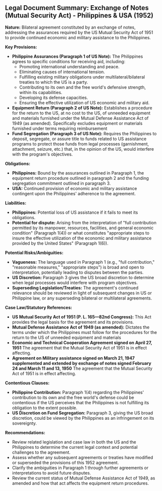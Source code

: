 ## Legal Document Summary: Exchange of Notes (Mutual Security Act) - Philippines & USA (1952)

**Nature:** Bilateral agreement constituted by an exchange of notes, addressing the assurances required by the US Mutual Security Act of 1951 to provide continued economic and military assistance to the Philippines.

**Key Provisions:**

*   **Philippine Assurances (Paragraph 1 of US Note):** The Philippines agrees to specific conditions for receiving aid, including:
    *   Promoting international understanding and peace.
    *   Eliminating causes of international tension.
    *   Fulfilling existing military obligations under multilateral/bilateral treaties to which the US is a party.
    *   Contributing to its own and the free world's defensive strength, within its capabilities.
    *   Developing its defense capacities.
    *   Ensuring the effective utilization of US economic and military aid.
*   **Equipment Return (Paragraph 2 of US Note):** Establishes a procedure for the return to the US, at no cost to the US, of unneeded equipment and materials furnished under the Mutual Defense Assistance Act of 1949 (as amended). Specifically excludes equipment or materials furnished under terms requiring reimbursement
*   **Fund Segregation (Paragraph 3 of US Note):** Requires the Philippines to deposit, segregate, or assure title to funds related to US assistance programs to protect those funds from legal processes (garnishment, attachment, seizure, etc.) that, in the opinion of the US, would interfere with the program's objectives.

**Obligations:**

*   **Philippines:** Bound by the assurances outlined in Paragraph 1, the equipment return procedure outlined in paragraph 2 and the funding segregation commitment outlined in paragraph 3.
*   **USA:** Continued provision of economic and military assistance contingent upon the Philippines' adherence to the agreement.

**Liabilities:**

*   **Philippines:** Potential loss of US assistance if it fails to meet its obligations.
*   **Potential for dispute:** Arising from the interpretation of "full contribution permitted by its manpower, resources, facilities, and general economic condition" (Paragraph 1(4)) or what constitutes "appropriate steps to insure the effective utilization of the economic and military assistance provided by the United States" (Paragraph 1(6)).

**Potential Risks/Ambiguities:**

*   **Vagueness:** The language used in Paragraph 1 (e.g., "full contribution," "reasonable measures," "appropriate steps") is broad and open to interpretation, potentially leading to disputes between the parties.
*   **US Discretion:** Paragraph 3 gives the US broad discretion to determine when legal processes would interfere with program objectives.
*   **Superseding Legislation/Treaties:** The agreement's continued relevance should be reviewed in light of subsequent changes in US or Philippine law, or any superseding bilateral or multilateral agreements.

**Case Law/Statutory References:**

*   **US Mutual Security Act of 1951 (P. L. 165—82nd Congress):** This Act provides the legal basis for the agreement and its provisions.
*   **Mutual Defense Assistance Act of 1949 (as amended):** Dictates the terms under which the Philippines must follow for the procedures for the return to the US of unneeded equipment and materials
*   **Economic and Technical Cooperation Agreement signed on April 27, 1951** The agreement that the Mutual Security Act of 1951 is in effect affecting.
*   **Agreement on Military assistance signed on March 21, 1947 supplemented and extended by exchange of notes signed February 24 and March 11 and 13, 1950** The agreement that the Mutual Security Act of 1951 is in effect affecting.

**Contentious Clauses:**

*   **Philippine Contribution:** Paragraph 1(4) regarding the Philippines' contribution to its own and the free world's defense could be contentious if the US perceives that the Philippines is not fulfilling its obligation to the extent possible.
*   **US Discretion on Fund Segregation:** Paragraph 3, giving the US broad discretion, could be viewed by the Philippines as an infringement on its sovereignty.

**Recommendations:**

*   Review related legislation and case law in both the US and the Philippines to determine the current legal context and potential challenges to the agreement.
*   Assess whether any subsequent agreements or treaties have modified or superseded the provisions of this 1952 agreement.
*   Clarify the ambiguities in Paragraph 1 through further agreements or interpretations to avoid future disputes.
*   Review the current status of Mutual Defense Assistance Act of 1949, as amended and how that act affects the equipment return procedures.
